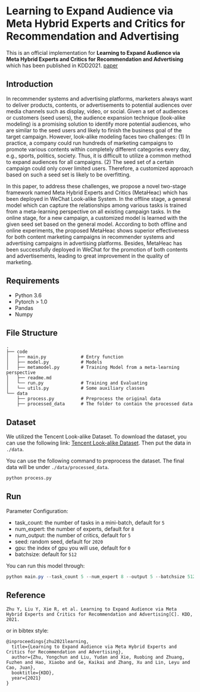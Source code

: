 # Learning to Expand Audience via Meta Hybrid Experts and Critics for Recommendation and Advertising
This is an official implementation for **Learning to Expand Audience via Meta Hybrid Experts and Critics for Recommendation and Advertising** which has been published in KDD2021. [paper](https://arxiv.org/abs/2105.14688)

## Introduction

In recommender systems and advertising platforms, marketers always want to deliver products, contents, or advertisements to potential audiences over media channels such as display, video, or social. Given a set of audiences or customers (seed users), the audience expansion technique (look-alike modeling) is a promising solution to identify more potential audiences, who are similar to the seed users and likely to finish the business goal of the target campaign. However, look-alike modeling faces two challenges: (1) In practice, a company could run hundreds of marketing campaigns to promote various contents within completely different categories every day, e.g., sports, politics, society. Thus, it is difficult to utilize a common method to expand audiences for all campaigns. (2) The seed set of a certain campaign could only cover limited users. Therefore, a customized approach based on such a seed set is likely to be overfitting.
  
In this paper, to address these challenges, we propose a novel two-stage framework named Meta Hybrid Experts and Critics (MetaHeac) which has been deployed in WeChat Look-alike System. In the offline stage, a general model which can capture the relationships among various tasks is trained from a meta-learning perspective on all existing campaign tasks. In the online stage, for a new campaign, a customized model is learned with the given seed set based on the general model. According to both offline and online experiments, the proposed MetaHeac shows superior effectiveness for both content marketing campaigns in recommender systems and advertising campaigns in advertising platforms. Besides, MetaHeac has been successfully deployed in WeChat for the promotion of both contents and advertisements, leading to great improvement in the quality of marketing.

## Requirements

- Python 3.6
- Pytorch > 1.0
- Pandas
- Numpy

## File Structure

```
.
├── code
│   ├── main.py             # Entry function
│   ├── model.py            # Models
│   ├── metamodel.py        # Training Model from a meta-learning perspective
│   ├── readme.md
│   └── run.py              # Training and Evaluating 
│   └── utils.py            # Some auxiliary classes
└── data
    ├── process.py          # Preprocess the original data
    ├── processed_data      # The folder to contain the processed data
```

## Dataset

We utilized the Tencent Look-alike Dataset. 
To download the dataset, you can use the following link: [Tencent Look-alike Dataset](https://algo.qq.com/archive.html?). Then put the data in `./data`.

You can use the following command to preprocess the dataset. 
The final data will be under `./data/processed_data`.

```python
python process.py
```

## Run

Parameter Configuration:

- task_count: the number of tasks in a mini-batch, default for `5`
- num_expert: the number of experts, default for `8`
- num_output: the number of critics, default for `5`
- seed: random seed, default for `2020`
- gpu: the index of gpu you will use, default for `0`
- batchsize: default for `512`

You can run this model through:

```powershell
python main.py --task_count 5 --num_expert 8 --output 5 --batchsize 512
```

## Reference

```
Zhu Y, Liu Y, Xie R, et al. Learning to Expand Audience via Meta Hybrid Experts and Critics for Recommendation and Advertising[C]. KDD, 2021.
```

or in bibtex style:

```
@inproceedings{zhu2021learning,
  title={Learning to Expand Audience via Meta Hybrid Experts and Critics for Recommendation and Advertising},
  author={Zhu, Yongchun and Liu, Yudan and Xie, Ruobing and Zhuang, Fuzhen and Hao, Xiaobo and Ge, Kaikai and Zhang, Xu and Lin, Leyu and Cao, Juan},
  booktitle={KDD},
  year={2021}
}
```